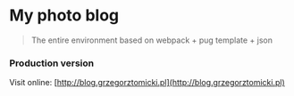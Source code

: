 # My photo blog

>The entire environment based on webpack + pug template + json

### Production version

Visit online: [http://blog.grzegorztomicki.pl](http://blog.grzegorztomicki.pl)